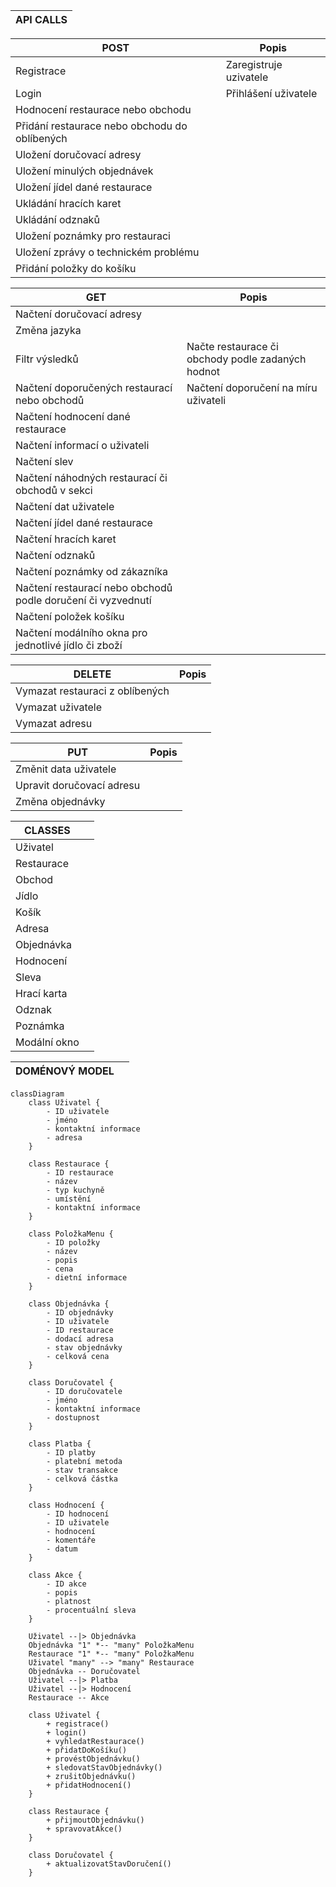 | API CALLS | 
|---|


| POST | Popis |
|   ---    |           ---           |
| Registrace | Zaregistruje uzivatele  |
| Login | Přihlášení uživatele  |
| Hodnocení restaurace nebo obchodu |   |
| Přidání restaurace nebo obchodu do oblíbených |   |
| Uložení doručovací adresy |   |
| Uložení minulých objednávek |                      |
| Uložení jídel dané restaurace  |                      |
| Ukládání hracích karet     |                      |
| Ukládání odznaků     |          |
| Uložení poznámky pro restauraci    |          |
| Uložení zprávy o technickém problému    |          |
| Přidání položky do košíku | |


|   GET    |     Popis       |
|   ---    |           ---           |
| Načtení doručovací adresy | |
| Změna jazyka | |
| Filtr výsledků | Načte restaurace či obchody podle zadaných hodnot |
| Načtení doporučených restaurací nebo obchodů | Načtení doporučení na míru uživateli |
| Načtení hodnocení dané restaurace | |
| Načtení informací o uživateli | |
| Načtení slev | |
| Načtení náhodných restaurací či obchodů v sekci | |
| Načtení dat uživatele | |
| Načtení jídel dané restaurace | |
| Načtení hracích karet | |
| Načtení odznaků | |
| Načtení poznámky od zákazníka | |
| Načtení restaurací nebo obchodů podle doručení či vyzvednutí | |
| Načtení položek košíku | |
| Načtení modálního okna pro jednotlivé jídlo či zboží | |


| DELETE | Popis |
| --- | --- |
| Vymazat restauraci z oblíbených | |
| Vymazat uživatele | |
| Vymazat adresu | |


| PUT | Popis |
| --- | --- |
| Změnit data uživatele | |
| Upravit doručovací adresu | |
| Změna objednávky | |


| CLASSES | |
| --- | --- |
| Uživatel | |
| Restaurace | |
| Obchod | |
| Jídlo | |
| Košík | |
| Adresa | |
| Objednávka | |
| Hodnocení | |
| Sleva | |
| Hrací karta | |
| Odznak | |
| Poznámka | |
| Modální okno | |


| DOMÉNOVÝ MODEL | |
|  ---  |         ---          |

```mermaid
classDiagram
    class Uživatel {
        - ID uživatele
        - jméno
        - kontaktní informace
        - adresa
    }

    class Restaurace {
        - ID restaurace
        - název
        - typ kuchyně
        - umístění
        - kontaktní informace
    }

    class PoložkaMenu {
        - ID položky
        - název
        - popis
        - cena
        - dietní informace
    }

    class Objednávka {
        - ID objednávky
        - ID uživatele
        - ID restaurace
        - dodací adresa
        - stav objednávky
        - celková cena
    }

    class Doručovatel {
        - ID doručovatele
        - jméno
        - kontaktní informace
        - dostupnost
    }

    class Platba {
        - ID platby
        - platební metoda
        - stav transakce
        - celková částka
    }

    class Hodnocení {
        - ID hodnocení
        - ID uživatele
        - hodnocení
        - komentáře
        - datum
    }

    class Akce {
        - ID akce
        - popis
        - platnost
        - procentuální sleva
    }

    Uživatel --|> Objednávka
    Objednávka "1" *-- "many" PoložkaMenu
    Restaurace "1" *-- "many" PoložkaMenu
    Uživatel "many" --> "many" Restaurace
    Objednávka -- Doručovatel
    Uživatel --|> Platba
    Uživatel --|> Hodnocení
    Restaurace -- Akce

    class Uživatel {
        + registrace()
        + login()
        + vyhledatRestaurace()
        + přidatDoKošíku()
        + provéstObjednávku()
        + sledovatStavObjednávky()
        + zrušitObjednávku()
        + přidatHodnocení()
    }

    class Restaurace {
        + přijmoutObjednávku()
        + spravovatAkce()
    }

    class Doručovatel {
        + aktualizovatStavDoručení()
    }